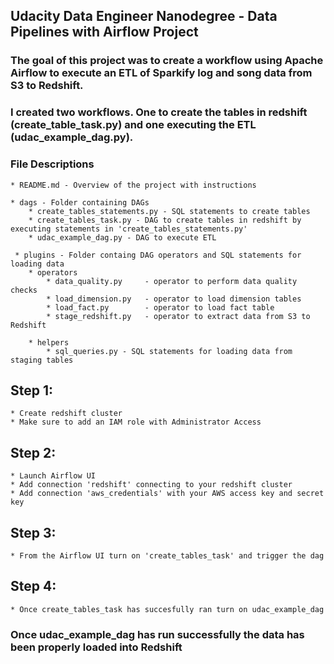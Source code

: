 ## Udacity Data Engineer Nanodegree - Data Pipelines with Airflow Project 

### The goal of this project was to create a workflow using Apache Airflow to execute an ETL of Sparkify log and song data from S3 to Redshift. 

### I created two workflows. One to create the tables in redshift (create_table_task.py) and one executing the ETL (udac_example_dag.py). 

### File Descriptions
    * README.md - Overview of the project with instructions
    
    * dags - Folder containing DAGs
        * create_tables_statements.py - SQL statements to create tables
        * create_tables_task.py - DAG to create tables in redshift by executing statements in 'create_tables_statements.py'
        * udac_example_dag.py - DAG to execute ETL
     
     * plugins - Folder containg DAG operators and SQL statements for loading data
        * operators 
            * data_quality.py     - operator to perform data quality checks
            * load_dimension.py   - operator to load dimension tables 
            * load_fact.py        - operator to load fact table
            * stage_redshift.py   - operator to extract data from S3 to Redshift
            
        * helpers 
            * sql_queries.py - SQL statements for loading data from staging tables 
            
## Step 1: 
	* Create redshift cluster 
    * Make sure to add an IAM role with Administrator Access
    
## Step 2: 
	* Launch Airflow UI 
	* Add connection 'redshift' connecting to your redshift cluster
    * Add connection 'aws_credentials' with your AWS access key and secret key 

## Step 3: 
	* From the Airflow UI turn on 'create_tables_task' and trigger the dag
 
## Step 4: 
	* Once create_tables_task has succesfully ran turn on udac_example_dag 

### Once udac_example_dag has run successfully the data has been properly loaded into Redshift 
